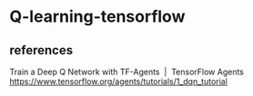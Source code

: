 # Q-learning-tensorflow


## references
Train a Deep Q Network with TF-Agents  |  TensorFlow Agents
https://www.tensorflow.org/agents/tutorials/1_dqn_tutorial
